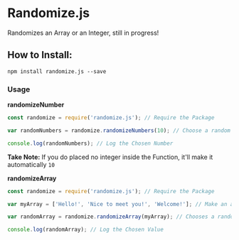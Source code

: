 # Randomize.js
Randomizes an Array or an Integer, still in progress!

## How to Install:
`npm install randomize.js --save`

### Usage

**randomizeNumber**
```js
const randomize = require('randomize.js'); // Require the Package

var randomNumbers = randomize.randomizeNumbers(10); // Choose a random number from 0 - 10

console.log(randomNumbers); // Log the Chosen Number
```
**Take Note:** If you do placed no integer inside the Function, it'll make it automatically `10`  

  
  
**randomizeArray**
```js
const randomize = require('randomize.js'); // Require the Package

var myArray = ['Hello!', 'Nice to meet you!', 'Welcome!']; // Make an array

var randomArray = randomize.randomizeArray(myArray); // Chooses a random Value from the Array!

console.log(randomArray); // Log the Chosen Value
```
